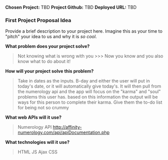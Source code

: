 **Chosen Project:** TBD
**Project Github:** TBD
**Deployed URL:** TBD

### First Project Proposal Idea

Provide a brief description to your project here. Imagine this as your time to "pitch" your idea to us and why it is _so cool_.

**What problem does your project solve?**

> Not knowing what is wrong with you >>> Now you know and you also know what to do about it!

**How will your project solve this problem?**

> Take in dates as the inputs.
> B-day and either the user will put in today's date, or it will automatically give today's.
> It will then pull from the numerology api and the app will focus on the "karma" and "soul" problems this user has.
> based on this information the output will be ways for this person to complete their karma. Give them the to-do list for being not so crummy

**What web APIs will it use?**

> Numerology API
> http://affinity-numerology.com/api/apiDocumentation.php

**What technologies will it use?**

> HTML
> JS
> Ajax
> CSS
